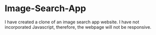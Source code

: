 # Image-Search-App
I have created a clone of an image search app website. I have not incorporated Javascript, therefore, the webpage will not be responsive.
